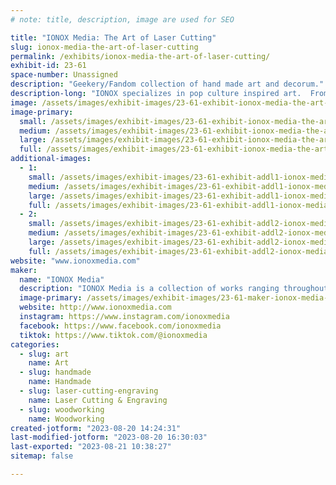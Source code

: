 ```yaml
---
# note: title, description, image are used for SEO

title: "IONOX Media: The Art of Laser Cutting"
slug: ionox-media-the-art-of-laser-cutting
permalink: /exhibits/ionox-media-the-art-of-laser-cutting/
exhibit-id: 23-61
space-number: Unassigned
description: "Geekery/Fandom collection of hand made art and decorum."
description-long: "IONOX specializes in pop culture inspired art.  From sci-fi to fantasy, and even your favorite video games, we create beautiful forms of art that are sure to spark nostalgia.  We use a range of medium, from layered wood to resin,  leather to canvas, and we are always expanding and trying new things.  We love traveling all over the nation to appear at comic conventions, art festivals, and gallery showings.  Maker-Faire Orlando, is one of our home shows, and a staple for us to attend every year.  If you've got a design you've always dreamt of having in hand or on your wall, let us make your dream a reality."
image: /assets/images/exhibit-images/23-61-exhibit-ionox-media-the-art-of-laser-cutting-356891440-747859157340126-7654390202829730342-n-large.jpg
image-primary: 
  small: /assets/images/exhibit-images/23-61-exhibit-ionox-media-the-art-of-laser-cutting-356891440-747859157340126-7654390202829730342-n-small.jpg
  medium: /assets/images/exhibit-images/23-61-exhibit-ionox-media-the-art-of-laser-cutting-356891440-747859157340126-7654390202829730342-n-medium.jpg
  large: /assets/images/exhibit-images/23-61-exhibit-ionox-media-the-art-of-laser-cutting-356891440-747859157340126-7654390202829730342-n-large.jpg
  full: /assets/images/exhibit-images/23-61-exhibit-ionox-media-the-art-of-laser-cutting-356891440-747859157340126-7654390202829730342-n-full.jpg
additional-images: 
  - 1:
    small: /assets/images/exhibit-images/23-61-exhibit-addl1-ionox-media-the-art-of-laser-cutting-344580174-1554680028360101-4795082209009835306-n-small.jpg
    medium: /assets/images/exhibit-images/23-61-exhibit-addl1-ionox-media-the-art-of-laser-cutting-344580174-1554680028360101-4795082209009835306-n-medium.jpg
    large: /assets/images/exhibit-images/23-61-exhibit-addl1-ionox-media-the-art-of-laser-cutting-344580174-1554680028360101-4795082209009835306-n-large.jpg
    full: /assets/images/exhibit-images/23-61-exhibit-addl1-ionox-media-the-art-of-laser-cutting-344580174-1554680028360101-4795082209009835306-n-full.jpg
  - 2:
    small: /assets/images/exhibit-images/23-61-exhibit-addl2-ionox-media-the-art-of-laser-cutting-357017638-748366343956074-1175430081250186954-n-small.jpg
    medium: /assets/images/exhibit-images/23-61-exhibit-addl2-ionox-media-the-art-of-laser-cutting-357017638-748366343956074-1175430081250186954-n-medium.jpg
    large: /assets/images/exhibit-images/23-61-exhibit-addl2-ionox-media-the-art-of-laser-cutting-357017638-748366343956074-1175430081250186954-n-large.jpg
    full: /assets/images/exhibit-images/23-61-exhibit-addl2-ionox-media-the-art-of-laser-cutting-357017638-748366343956074-1175430081250186954-n-full.jpg
website: "www.ionoxmedia.com"
maker: 
  name: "IONOX Media"
  description: "IONOX Media is a collection of works ranging throughout wood cut decor, published literature, multi-media videos, and graphic design.  We offer a variety of materials to our patrons, and an outlet for our artists."
  image-primary: /assets/images/exhibit-images/23-61-maker-ionox-media-the-art-of-laser-cutting-ionox-icon-medium.jpg
  website: http://www.ionoxmedia.com
  instagram: https://www.instagram.com/ionoxmedia
  facebook: https://www.facebook.com/ionoxmedia
  tiktok: https://www.tiktok.com/@ionoxmedia
categories: 
  - slug: art
    name: Art
  - slug: handmade
    name: Handmade
  - slug: laser-cutting-engraving
    name: Laser Cutting & Engraving
  - slug: woodworking
    name: Woodworking
created-jotform: "2023-08-20 14:24:31"
last-modified-jotform: "2023-08-20 16:30:03"
last-exported: "2023-08-21 10:38:27"
sitemap: false

---
```

